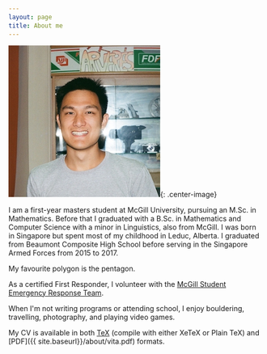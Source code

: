 ```yaml
---
layout: page
title: About me
---
```


![me](profile.jpeg){: .center-image}

I am a first-year masters student at McGill University, pursuing an M.Sc. in Mathematics.
Before that I graduated with a B.Sc. in Mathematics and Computer Science with a minor in Linguistics, also from
McGill. I was born in Singapore but spent most of my childhood in Leduc, Alberta. I graduated from Beaumont Composite High School before serving in the Singapore Armed Forces from 2015 to 2017.

My favourite polygon is the pentagon.

As a certified First Responder, I volunteer with the [McGill Student Emergency Response Team](http://www.msert.ca).

When I'm not writing programs or attending school, I enjoy bouldering, travelling, photography, and playing video games.

My CV is available in both
[TeX](https://raw.githubusercontent.com/marcelgoh/marcelgoh.github.io/master/about/vita.tex) (compile with either
XeTeX or Plain TeX)
and [PDF]({{ site.baseurl}}/about/vita.pdf) formats.
